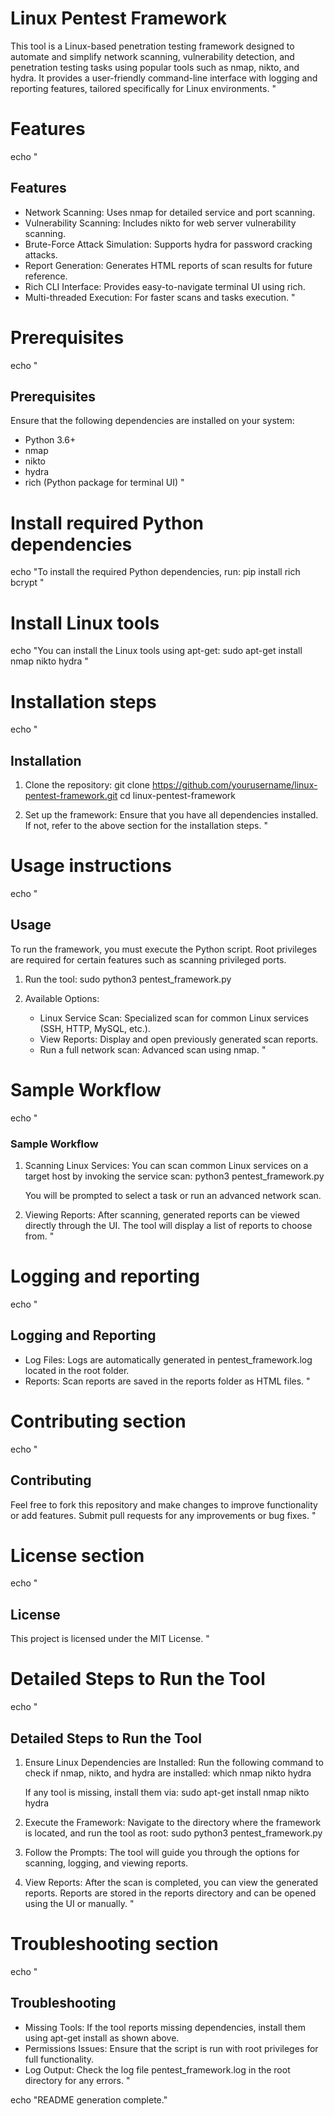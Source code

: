 # Linux Pentest Framework

This tool is a Linux-based penetration testing framework designed to automate and simplify network scanning, vulnerability detection, and penetration testing tasks using popular tools such as nmap, nikto, and hydra. It provides a user-friendly command-line interface with logging and reporting features, tailored specifically for Linux environments.
"

# Features
echo "
## Features

- Network Scanning: Uses nmap for detailed service and port scanning.
- Vulnerability Scanning: Includes nikto for web server vulnerability scanning.
- Brute-Force Attack Simulation: Supports hydra for password cracking attacks.
- Report Generation: Generates HTML reports of scan results for future reference.
- Rich CLI Interface: Provides easy-to-navigate terminal UI using rich.
- Multi-threaded Execution: For faster scans and tasks execution.
"

# Prerequisites
echo "
## Prerequisites

Ensure that the following dependencies are installed on your system:

- Python 3.6+
- nmap
- nikto
- hydra
- rich (Python package for terminal UI)
"

# Install required Python dependencies
echo "To install the required Python dependencies, run:
pip install rich bcrypt
"

# Install Linux tools
echo "You can install the Linux tools using apt-get:
sudo apt-get install nmap nikto hydra
"

# Installation steps
echo "
## Installation

1. Clone the repository:
   git clone https://github.com/yourusername/linux-pentest-framework.git
   cd linux-pentest-framework

2. Set up the framework:
   Ensure that you have all dependencies installed. If not, refer to the above section for the installation steps.
"

# Usage instructions
echo "
## Usage

To run the framework, you must execute the Python script. Root privileges are required for certain features such as scanning privileged ports.

1. Run the tool:
   sudo python3 pentest_framework.py

2. Available Options:
   - Linux Service Scan: Specialized scan for common Linux services (SSH, HTTP, MySQL, etc.).
   - View Reports: Display and open previously generated scan reports.
   - Run a full network scan: Advanced scan using nmap.
"

# Sample Workflow
echo "
### Sample Workflow

1. Scanning Linux Services:
   You can scan common Linux services on a target host by invoking the service scan:
   python3 pentest_framework.py

   You will be prompted to select a task or run an advanced network scan.

2. Viewing Reports:
   After scanning, generated reports can be viewed directly through the UI. The tool will display a list of reports to choose from.
"

# Logging and reporting
echo "
## Logging and Reporting

- Log Files: Logs are automatically generated in pentest_framework.log located in the root folder.
- Reports: Scan reports are saved in the reports folder as HTML files.
"

# Contributing section
echo "
## Contributing

Feel free to fork this repository and make changes to improve functionality or add features. Submit pull requests for any improvements or bug fixes.
"

# License section
echo "
## License

This project is licensed under the MIT License.
"

# Detailed Steps to Run the Tool
echo "
## Detailed Steps to Run the Tool

1. Ensure Linux Dependencies are Installed:
   Run the following command to check if nmap, nikto, and hydra are installed:
   which nmap nikto hydra

   If any tool is missing, install them via:
   sudo apt-get install nmap nikto hydra

2. Execute the Framework:
   Navigate to the directory where the framework is located, and run the tool as root:
   sudo python3 pentest_framework.py

3. Follow the Prompts:
   The tool will guide you through the options for scanning, logging, and viewing reports.

4. View Reports:
   After the scan is completed, you can view the generated reports. Reports are stored in the reports directory and can be opened using the UI or manually.
"

# Troubleshooting section
echo "
## Troubleshooting

- Missing Tools: If the tool reports missing dependencies, install them using apt-get install as shown above.
- Permissions Issues: Ensure that the script is run with root privileges for full functionality.
- Log Output: Check the log file pentest_framework.log in the root directory for any errors.
"

echo "README generation complete."
